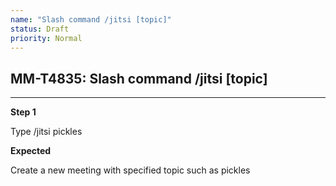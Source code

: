 ```yaml
---
name: "Slash command /jitsi [topic]"
status: Draft
priority: Normal
---
```


## MM-T4835: Slash command /jitsi [topic]

---

**Step 1**

Type /jitsi pickles

**Expected**

Create a new meeting with specified topic such as pickles
